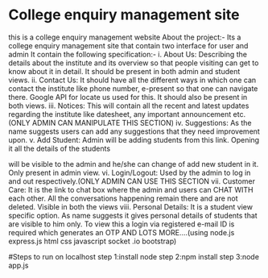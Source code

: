
# College enquiry management site
this is a college enquiry management website
About the project:-
Its a college enquiry management site that contain two interface for user and admin
It contain the following specification:-
i. About Us: Describing the details about the institute and its overview so that people visiting can get to
know about it in detail. It should be present in both admin and student views.
ii. Contact Us: It should have all the different ways in which one can contact the institute like phone
number, e-present so that one can navigate there. Google API for locate us used for this. It should also
be present in both views.
iii. Notices: This will contain all the recent and latest updates regarding the institute like datesheet, any
important announcement etc. (ONLY ADMIN CAN MANIPULATE THIS SECTION)
iv. Suggestions: As the name suggests users can add any suggestions that they need improvement
upon.
v. Add Student: Admin will be adding students from this link. Opening it all the details of the students

will be visible to the admin and he/she can change of add new student in it. Only present in admin view.
vi. Login/Logout: Used by the admin to log in and out respectively.(ONLY ADMIN CAN USE THIS
SECTION
vii. Customer Care: It is the link to chat box where the admin and users can CHAT WITH each other. All
the conversations happening remain there and are not deleted. Visible in both the views
viii. Personal Details: It is a student view specific option. As name suggests it gives personal details of
students that are visible to him only. To view this a login via registered e-mail ID is required which
generates an OTP
AND LOTS MORE....(using node.js express.js html css javascript socket .io bootstrap)

#Steps to run on localhost
step 1:install node
step 2:npm install
step 3:node app.js
